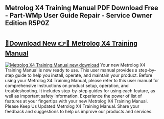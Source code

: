 ## Metrolog X4 Training Manual PDF Download Free - Part-WMp User Guide Repair - Service Owner Edition R5P0Z

# <h2><a href="http://cf18370.oget.top/?id=Metrolog+X4+Training+Manual">🔗Download New 👉🔴 Metrolog X4 Training Manual</a></h2>

[![Metrolog X4 Training Manual new download](https://i.imgur.com/5g1atiW.png)](http://cf18370.oget.top/?id=Metrolog+X4+Training+Manual)
Your new Metrolog X4 Training Manual is now ready to use. This user manual provides a step-by-step guide to help you install, operate, and maintain your product. Before using your Metrolog X4 Training Manual, please refer to this user manual for comprehensive instructions on product setup, operation, and troubleshooting. It includes step-by-step guides for using each feature, as well as important safety information. Experience the power of list of features at your fingertips with your new Metrolog X4 Training Manual. Please Keep Us Updated Metrolog X4 Training Manual. Share your feedback and suggestions to help us improve our products and services.
